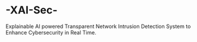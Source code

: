 # -XAI-Sec-
Explainable AI powered Transparent Network Intrusion Detection System to Enhance Cybersecurity in Real Time.
